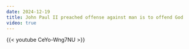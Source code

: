 ```yaml
---
date: 2024-12-19
title: John Paul II preached offense against man is to offend God
video: true
---
```



{{< youtube CeYo-Wng7NU >}}
